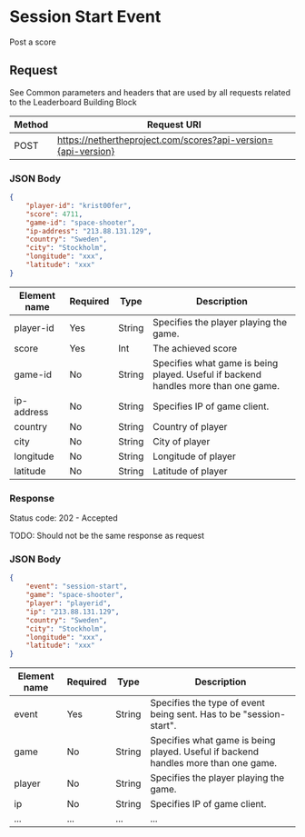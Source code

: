 # Session Start Event

Post a score

## Request

See Common parameters and headers that are used by all requests related to the Leaderboard Building Block

Method  | Request URI
------- | -----------
POST    | https://nethertheproject.com/scores?api-version={api-version}

### JSON Body
```json
{
    "player-id": "krist00fer",
    "score": 4711,
    "game-id": "space-shooter",
    "ip-address": "213.88.131.129",
    "country": "Sweden",
    "city": "Stockholm",
    "longitude": "xxx",
    "latitude": "xxx"
}
```

Element name        | Required  | Type      | Description
------------------- | --------- | --------- | -----------
player-id           | Yes       | String    | Specifies the player playing the game.
score               | Yes       | Int       | The achieved score
game-id             | No        | String    | Specifies what game is being played. Useful if backend handles more than one game.
ip-address          | No        | String    | Specifies IP of game client.
country             | No        | String    | Country of player
city                | No        | String    | City of player
longitude           | No        | String    | Longitude of player
latitude            | No        | String    | Latitude of player

### Response

Status code: 202 - Accepted

TODO: Should not be the same response as request

### JSON Body
```json
{
    "event": "session-start",
    "game": "space-shooter",
    "player": "playerid",
    "ip": "213.88.131.129",
    "country": "Sweden",
    "city": "Stockholm",
    "longitude": "xxx",
    "latitude": "xxx"
}
```

Element name | Required | Type   | Description
------------ | -------- | ------ | -----------
event        | Yes      | String | Specifies the type of event being sent. Has to be "session-start".
game         | No       | String | Specifies what game is being played. Useful if backend handles more than one game.
player       | No       | String | Specifies the player playing the game.
ip           | No       | String | Specifies IP of game client.
...          | ...      | ...    | ...
